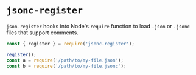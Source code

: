 # `jsonc-register`

`json-register` hooks into Node's `require` function to load `.json` or `.jsonc` files that support comments.

```js
const { register } = require('jsonc-register');

register();
const a = require('/path/to/my-file.json');
const b = require('/path/to/my-file.jsonc');
```
